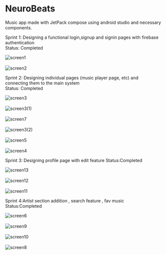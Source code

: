 # NeuroBeats
Music app made with JetPack compose
using android studio and necessary components.

Sprint 1:
Designing a functional login,signup and signin pages with firebase authentication </br>
Status: Completed

![screen1](https://github.com/jitu002/NeuroBeats/assets/104663159/744cd5fa-79a1-4c05-94fc-afce0d2af06a)
</br>
</br>
![screen2](https://github.com/user-attachments/assets/1f9a59bc-f93a-459f-ad20-c7c31bef5cfb)


Sprint 2:
Designing individual pages (music player page, etc) and connecting them to the main system </br>
Status: Completed


![screen3](https://github.com/user-attachments/assets/b6ad977d-7072-4f28-8663-7d18cf5a8870)
</br>
</br>
![screen3(1)](https://github.com/user-attachments/assets/e0946f07-6ed6-4075-a753-a4d1b1a5308f)
</br>
</br>
![screen7](https://github.com/user-attachments/assets/b0c51c34-24b7-4b5f-b4ce-768fa785362c)
</br>
</br>
![screen3(2)](https://github.com/user-attachments/assets/7dee972b-6c58-4f5f-8882-380a307d3cda)
</br>
</br>
![screen5](https://github.com/user-attachments/assets/4c2d1566-b9f4-425f-8d6c-14012104c05b)
</br>
</br>
![screen4](https://github.com/user-attachments/assets/9a7eeff7-d46f-4aef-9d57-4f86bd326daf)


Sprint 3:
Designing profile page with edit feature
Status:Completed


![screen13](https://github.com/user-attachments/assets/bb0c6dc0-3350-45f8-b249-0636ceae2c90)
</br>
</br>
![screen12](https://github.com/user-attachments/assets/b3f8bd36-fe5f-454f-831c-af5f5edf11bf)
</br>
</br>
![screen11](https://github.com/user-attachments/assets/8b7e5192-1b81-402b-8e2f-7cf2d07cd852)

Sprint 4:Artist section addition , search feature , fav music 
Status:Completed


![screen6](https://github.com/user-attachments/assets/29c67f03-f9fa-475c-a84d-66b39deeade5)
</br>
</br>
![screen9](https://github.com/user-attachments/assets/d70aaf7e-305a-484e-9228-142b55e69192)
</br>
</br>
![screen10](https://github.com/user-attachments/assets/c67c38c4-788a-4489-97b8-93fc28708387)
</br>
</br>
![screen8](https://github.com/user-attachments/assets/915d0ffd-2112-4c42-a8bb-871f7bc11d8d)

